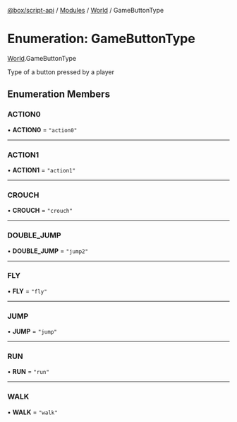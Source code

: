 [@box/script-api](../README.md) / [Modules](../modules.md) / [World](../modules/World.md) / GameButtonType

# Enumeration: GameButtonType

[World](../modules/World.md).GameButtonType

Type of a button pressed by a player

## Enumeration Members

### ACTION0

• **ACTION0** = ``"action0"``

___

### ACTION1

• **ACTION1** = ``"action1"``

___

### CROUCH

• **CROUCH** = ``"crouch"``

___

### DOUBLE\_JUMP

• **DOUBLE\_JUMP** = ``"jump2"``

___

### FLY

• **FLY** = ``"fly"``

___

### JUMP

• **JUMP** = ``"jump"``

___

### RUN

• **RUN** = ``"run"``

___

### WALK

• **WALK** = ``"walk"``
